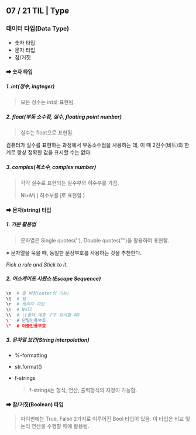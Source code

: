 ## 07 / 21 TIL | Type

### 데이터 타입(Data Type)

- 숫자 타입
- 문자 타입
- 참/거짓

#### ➡ 숫자 타입

##### 1. int(정수, ingteger)

> 모든 정수는 int로 표현됨.

##### 2. float(부동 소수점, 실수, floating point number)

> 실수는 float으로 표현됨.

컴퓨터가 실수를 표현하는 과정에서 부동소수점을 사용하는 데, 이 때 2진수(비트)의 한계로 항상 정확한 값을 표시할 수는 없다. 

##### 3. complex(복소수, complex number)

> 각각 실수로 표현되는 실수부와 허수부를 가짐.
>
> Ni+Mj ( 허수부를 j로 표현함.)

#### ➡ 문자(string) 타입

##### 1. 기본 활용법

> 문자열은 Single quotes(''), Double quotes("")을 활용하여 표현함.

※ 문자열을 묶을 때, 동일한 문장부호를 사용하는 것을 추천한다.

*Pick a rule and Stick to it.*

##### 2. 이스케이프 시퀀스 (Escape Sequence)

``` python
\n  # 줄 바꿈(enter의 기능)
\t  # 탭
\r  # 캐리지 리턴
\0  # Null
\\  # |(폴더 계층 구조 표시할 때)
\'  # 단일인용부호
\"  # 이중인용부호
```

##### 3. 문자열 보간(String interpolation)

- %-formatting

- str.format()

- f-strings 

  > f-strings는 형식, 연산, 출력형식의 지정이 가능함. 

#### ➡ 참/거짓(Boolean) 타입

> 파이썬에는 True, False 2가지로 이루어진 Bool 타입이 있음. 이 타입은 비교 및 논리 연산을 수행할 때에 활용됨.

